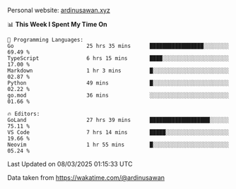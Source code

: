 Personal website: [ardinusawan.xyz](https://ardinusawan.xyz)

<!--START_SECTION:waka-->
📊 **This Week I Spent My Time On** 

```text
💬 Programming Languages: 
Go                       25 hrs 35 mins      █████████████████░░░░░░░░   69.49 % 
TypeScript               6 hrs 15 mins       ████░░░░░░░░░░░░░░░░░░░░░   17.00 % 
Markdown                 1 hr 3 mins         █░░░░░░░░░░░░░░░░░░░░░░░░   02.87 % 
Python                   49 mins             █░░░░░░░░░░░░░░░░░░░░░░░░   02.22 % 
go.mod                   36 mins             ░░░░░░░░░░░░░░░░░░░░░░░░░   01.66 % 

🔥 Editors: 
GoLand                   27 hrs 39 mins      ███████████████████░░░░░░   75.11 % 
VS Code                  7 hrs 14 mins       █████░░░░░░░░░░░░░░░░░░░░   19.66 % 
Neovim                   1 hr 55 mins        █░░░░░░░░░░░░░░░░░░░░░░░░   05.24 % 
```


 Last Updated on 08/03/2025 01:15:33 UTC
<!--END_SECTION:waka-->
Data taken from https://wakatime.com/@ardinusawan
